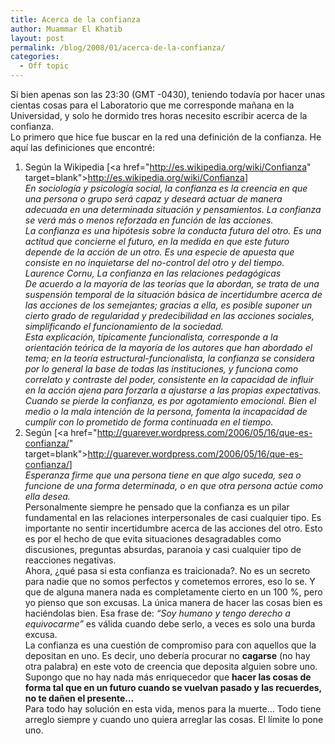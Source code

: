 ```yaml
---
title: Acerca de la confianza
author: Muammar El Khatib
layout: post
permalink: /blog/2008/01/acerca-de-la-confianza/
categories:
  - Off topic
---
```

Si bien apenas son las 23:30 (GMT -0430), teniendo todavía por hacer unas cientas cosas para el Laboratorio que me corresponde mañana en la Universidad, y solo he dormido tres horas necesito escribir acerca de la confianza.  
Lo primero que hice fue buscar en la red una definición de la confianza. He aquí las definiciones que encontré:  
1) Según la Wikipedia [<a href="http://es.wikipedia.org/wiki/Confianza" target=blank">http://es.wikipedia.org/wiki/Confianza</a>]  
*En sociología y psicología social, la confianza es la creencia en que una persona o grupo será capaz y deseará actuar de manera adecuada en una determinada situación y pensamientos. La confianza se verá más o menos reforzada en función de las acciones.  
La confianza es una hipótesis sobre la conducta futura del otro. Es una actitud que concierne el futuro, en la medida en que este futuro depende de la acción de un otro. Es una especie de apuesta que consiste en no inquietarse del no-control del otro y del tiempo.  
Laurence Cornu, La confianza en las relaciones pedagógicas  
De acuerdo a la mayoría de las teorías que la abordan, se trata de una suspensión temporal de la situación básica de incertidumbre acerca de las acciones de los semejantes; gracias a ella, es posible suponer un cierto grado de regularidad y predecibilidad en las acciones sociales, simplificando el funcionamiento de la sociedad.  
Esta explicación, típicamente funcionalista, corresponde a la orientación teórica de la mayoría de los autores que han abordado el tema; en la teoría estructural-funcionalista, la confianza se considera por lo general la base de todas las instituciones, y funciona como correlato y contraste del poder, consistente en la capacidad de influir en la acción ajena para forzarla a ajustarse a las propias expectativas.  
Cuando se pierde la confianza, es por agotamiento emocional. Bien el medio o la mala intención de la persona, fomenta la incapacidad de cumplir con lo prometido de forma continuada en el tiempo.*  
2) Según [<a href="http://guarever.wordpress.com/2006/05/16/que-es-confianza/" target=blank">http://guarever.wordpress.com/2006/05/16/que-es-confianza/</a>]  
*Esperanza firme que una persona tiene en que algo suceda, sea o funcione de una forma determinada, o en que otra persona actúe como ella desea.*  
Personalmente siempre he pensado que la confianza es un pilar fundamental en las relaciones interpersonales de casi cualquier tipo. Es importante no sentir incertidumbre acerca de las acciones del otro. Esto es por el hecho de que evita situaciones desagradables como discusiones, preguntas absurdas, paranoia y casi cualquier tipo de reacciones negativas.  
Ahora, ¿qué pasa si esta confianza es traicionada?. No es un secreto para nadie que no somos perfectos y cometemos errores, eso lo se. Y que de alguna manera nada es completamente cierto en un 100 %, pero yo pienso que son excusas. La única manera de hacer las cosas bien es haciéndolas bien. Esa frase de: *&#8220;Soy humano y tengo derecho a equivocarme&#8221;* es válida cuando debe serlo, a veces es solo una burda excusa.  
La confianza es una cuestión de compromiso para con aquellos que la depositan en uno. Es decir, uno debería procurar no **cagarse** (no hay otra palabra) en este voto de creencia que deposita alguien sobre uno. Supongo que no hay nada más enriquecedor que **hacer las cosas de forma tal que en un futuro cuando se vuelvan pasado y las recuerdes, no te dañen el presente&#8230;**  
Para todo hay solución en esta vida, menos para la muerte&#8230; Todo tiene arreglo siempre y cuando uno quiera arreglar las cosas. El límite lo pone uno.